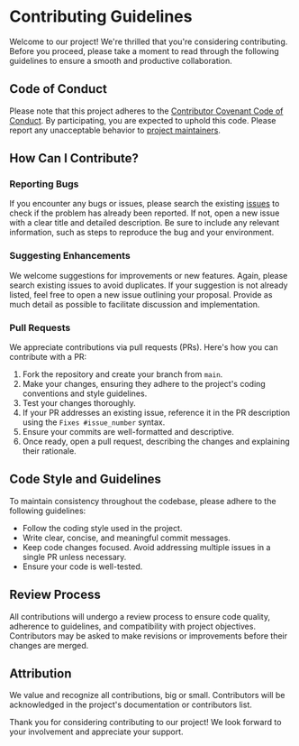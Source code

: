 # Contributing Guidelines

Welcome to our project! We're thrilled that you're considering contributing. Before you proceed, please take a moment to read through the following guidelines to ensure a smooth and productive collaboration.

## Code of Conduct

Please note that this project adheres to the [Contributor Covenant Code of Conduct](./CODE_OF_CONDUCT.md). By participating, you are expected to uphold this code. Please report any unacceptable behavior to [project maintainers](mailto:project_maintainers@example.com).

## How Can I Contribute?

### Reporting Bugs

If you encounter any bugs or issues, please search the existing [issues](https://github.com/perisicnikola37/php-design-patterns-simple-way/issues) to check if the problem has already been reported. If not, open a new issue with a clear title and detailed description. Be sure to include any relevant information, such as steps to reproduce the bug and your environment.

### Suggesting Enhancements

We welcome suggestions for improvements or new features. Again, please search existing issues to avoid duplicates. If your suggestion is not already listed, feel free to open a new issue outlining your proposal. Provide as much detail as possible to facilitate discussion and implementation.

### Pull Requests

We appreciate contributions via pull requests (PRs). Here's how you can contribute with a PR:

1. Fork the repository and create your branch from `main`.
2. Make your changes, ensuring they adhere to the project's coding conventions and style guidelines.
3. Test your changes thoroughly.
4. If your PR addresses an existing issue, reference it in the PR description using the `Fixes #issue_number` syntax.
5. Ensure your commits are well-formatted and descriptive.
6. Once ready, open a pull request, describing the changes and explaining their rationale.

## Code Style and Guidelines

To maintain consistency throughout the codebase, please adhere to the following guidelines:

- Follow the coding style used in the project.
- Write clear, concise, and meaningful commit messages.
- Keep code changes focused. Avoid addressing multiple issues in a single PR unless necessary.
- Ensure your code is well-tested.

## Review Process

All contributions will undergo a review process to ensure code quality, adherence to guidelines, and compatibility with project objectives. Contributors may be asked to make revisions or improvements before their changes are merged.

## Attribution

We value and recognize all contributions, big or small. Contributors will be acknowledged in the project's documentation or contributors list.

Thank you for considering contributing to our project! We look forward to your involvement and appreciate your support.

